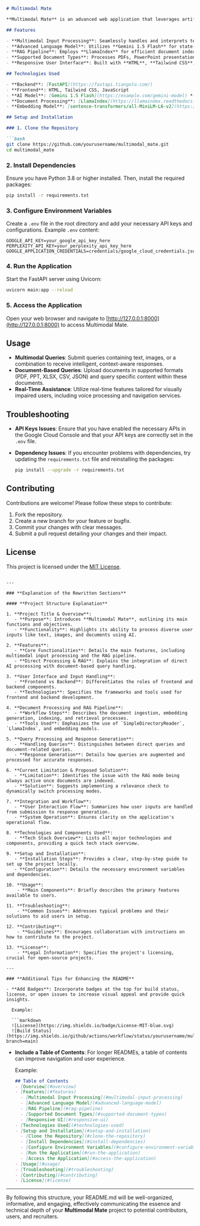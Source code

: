 ```markdown
# Multimodal Mate

**Multimodal Mate** is an advanced web application that leverages artificial intelligence to process and understand various types of user inputs, including text, images, and documents. It integrates the **Gemini 1.5 Flash** language model for multimodal processing with a **Retrieval-Augmented Generation (RAG)** pipeline powered by **LlamaIndex**, enhancing document-based query handling. This architecture offers an intuitive interface coupled with robust backend processing capabilities.

## Features

- **Multimodal Input Processing**: Seamlessly handles and interprets text, images, and documents.
- **Advanced Language Model**: Utilizes **Gemini 1.5 Flash** for state-of-the-art natural language understanding and generation.
- **RAG Pipeline**: Employs **LlamaIndex** for efficient document indexing and retrieval, enhancing the relevance and accuracy of responses.
- **Supported Document Types**: Processes PDFs, PowerPoint presentations (PPT), Excel spreadsheets (XLSX), CSV files, and JSON documents.
- **Responsive User Interface**: Built with **HTML**, **Tailwind CSS**, and **JavaScript** to ensure a smooth and intuitive user experience.

## Technologies Used

- **Backend**: [FastAPI](https://fastapi.tiangolo.com/)
- **Frontend**: HTML, Tailwind CSS, JavaScript
- **AI Model**: [Gemini 1.5 Flash](https://example.com/gemini-model) *(replace with actual link if available)*
- **Document Processing**: [LlamaIndex](https://llamaindex.readthedocs.io/en/latest/), SimpleDirectoryReader
- **Embedding Model**: [sentence-transformers/all-MiniLM-L6-v2](https://huggingface.co/sentence-transformers/all-MiniLM-L6-v2)

## Setup and Installation

### 1. Clone the Repository

```bash
git clone https://github.com/yourusername/multimodal_mate.git
cd multimodal_mate
```

### 2. Install Dependencies

Ensure you have Python 3.8 or higher installed. Then, install the required packages:

```bash
pip install -r requirements.txt
```

### 3. Configure Environment Variables

Create a `.env` file in the root directory and add your necessary API keys and configurations. Example `.env` content:

```env
GOOGLE_API_KEY=your_google_api_key_here
PERPLEXITY_API_KEY=your_perplexity_api_key_here
GOOGLE_APPLICATION_CREDENTIALS=credentials/google_cloud_credentials.json
```

### 4. Run the Application

Start the FastAPI server using Uvicorn:

```bash
uvicorn main:app --reload
```

### 5. Access the Application

Open your web browser and navigate to [http://127.0.0.1:8000](http://127.0.0.1:8000) to access Multimodal Mate.

## Usage

- **Multimodal Queries**: Submit queries containing text, images, or a combination to receive intelligent, context-aware responses.
- **Document-Based Queries**: Upload documents in supported formats (PDF, PPT, XLSX, CSV, JSON) and query specific content within these documents.
- **Real-Time Assistance**: Utilize real-time features tailored for visually impaired users, including voice processing and navigation services.

## Troubleshooting

- **API Keys Issues**: Ensure that you have enabled the necessary APIs in the Google Cloud Console and that your API keys are correctly set in the `.env` file.
- **Dependency Issues**: If you encounter problems with dependencies, try updating the `requirements.txt` file and reinstalling the packages:

  ```bash
  pip install --upgrade -r requirements.txt
  ```

## Contributing

Contributions are welcome! Please follow these steps to contribute:

1. Fork the repository.
2. Create a new branch for your feature or bugfix.
3. Commit your changes with clear messages.
4. Submit a pull request detailing your changes and their impact.

## License

This project is licensed under the [MIT License](LICENSE).
```

---

### **Explanation of the Rewritten Sections**

#### **Project Structure Explanation**

1. **Project Title & Overview**:
   - **Purpose**: Introduces **Multimodal Mate**, outlining its main functions and objectives.
   - **Functionality**: Highlights its ability to process diverse user inputs like text, images, and documents using AI.

2. **Features**:
   - **Core Functionalities**: Details the main features, including multimodal input processing and the RAG pipeline.
   - **Direct Processing & RAG**: Explains the integration of direct AI processing with document-based query handling.

3. **User Interface and Input Handling**:
   - **Frontend vs Backend**: Differentiates the roles of frontend and backend components.
   - **Technologies**: Specifies the frameworks and tools used for frontend and backend development.

4. **Document Processing and RAG Pipeline**:
   - **Workflow Steps**: Describes the document ingestion, embedding generation, indexing, and retrieval processes.
   - **Tools Used**: Emphasizes the use of `SimpleDirectoryReader`, `LlamaIndex`, and embedding models.

5. **Query Processing and Response Generation**:
   - **Handling Queries**: Distinguishes between direct queries and document-related queries.
   - **Response Generation**: Details how queries are augmented and processed for accurate responses.

6. **Current Limitation & Proposed Solution**:
   - **Limitation**: Identifies the issue with the RAG mode being always active once documents are indexed.
   - **Solution**: Suggests implementing a relevance check to dynamically switch processing modes.

7. **Integration and Workflow**:
   - **User Interaction Flow**: Summarizes how user inputs are handled from submission to response generation.
   - **System Operation**: Ensures clarity on the application's operational flow.

8. **Technologies and Components Used**:
   - **Tech Stack Overview**: Lists all major technologies and components, providing a quick tech stack overview.

9. **Setup and Installation**:
   - **Installation Steps**: Provides a clear, step-by-step guide to set up the project locally.
   - **Configuration**: Details the necessary environment variables and dependencies.

10. **Usage**:
    - **Main Components**: Briefly describes the primary features available to users.

11. **Troubleshooting**:
    - **Common Issues**: Addresses typical problems and their solutions to aid users in setup.

12. **Contributing**:
    - **Guidelines**: Encourages collaboration with instructions on how to contribute to the project.

13. **License**:
    - **Legal Information**: Specifies the project's licensing, crucial for open-source projects.

---

### **Additional Tips for Enhancing the README**

- **Add Badges**: Incorporate badges at the top for build status, license, or open issues to increase visual appeal and provide quick insights.
  
  Example:
  
  ```markdown
  ![License](https://img.shields.io/badge/License-MIT-blue.svg)
  ![Build Status](https://img.shields.io/github/actions/workflow/status/yourusername/multimodal_mate/build.yml?branch=main)
  ```

- **Include a Table of Contents**: For longer READMEs, a table of contents can improve navigation and user experience.

  Example:

  ```markdown
  ## Table of Contents
  - [Overview](#overview)
  - [Features](#features)
    - [Multimodal Input Processing](#multimodal-input-processing)
    - [Advanced Language Model](#advanced-language-model)
    - [RAG Pipeline](#rag-pipeline)
    - [Supported Document Types](#supported-document-types)
    - [Responsive UI](#responsive-ui)
  - [Technologies Used](#technologies-used)
  - [Setup and Installation](#setup-and-installation)
    - [Clone the Repository](#clone-the-repository)
    - [Install Dependencies](#install-dependencies)
    - [Configure Environment Variables](#configure-environment-variables)
    - [Run the Application](#run-the-application)
    - [Access the Application](#access-the-application)
  - [Usage](#usage)
  - [Troubleshooting](#troubleshooting)
  - [Contributing](#contributing)
  - [License](#license)
  ```

---

By following this structure, your README.md will be well-organized, informative, and engaging, effectively communicating the essence and technical depth of your **Multimodal Mate** project to potential contributors, users, and recruiters.
